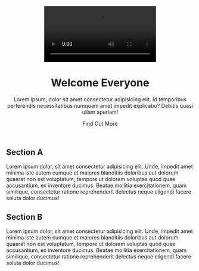 <header class="v-header container">
    <div class="fullscreen-video-wrap">
      <!--  https://www.videvo.net/video/typing-on-computer-white-bg/4475/ -->
      <!-- DO NOT USE THIS VIDEO, I JUST NEEDED A HOSTED VIDEO FOR THIS CODEPEN> USE THE ONE ABOVE -->
      <video src="https://production.cdmycdn.com/assets/marketing-pages/intensives/bws/coding-scenes-9a2031e8142b40bdb5d936d5eef33dfa.mp4" autoplay="" loop="">
    </video>
    </div>
    <div class="header-overlay"></div>
    <div class="header-content text-md-center">
      <h1>Welcome Everyone</h1>
      <p>Lorem ipsum, dolor sit amet consectetur adipisicing elit. Id temporibus perferendis necessitatibus numquam amet impedit explicabo? Debitis quasi ullam aperiam!</p>
      <a class="btn">Find Out More</a>
    </div>
  </header>

  <section class="section section-a">
    <div class="container">
      <h2>Section A</h2>
      <p>Lorem ipsum dolor, sit amet consectetur adipisicing elit. Unde, impedit amet minima iste autem cumque et maiores blanditiis doloribus aut dolorum quaerat non est voluptatum, tempore ut dolorem voluptas quod quae accusantium, ex inventore ducimus. Beatae mollitia exercitationem, quam similique, consectetur ratione reprehenderit delectus neque eligendi facere soluta dolor ducimus!</p>
    </div>
  </section>

  <section class="section section-b">
    <div class="container">
      <h2>Section B</h2>
      <p>Lorem ipsum dolor, sit amet consectetur adipisicing elit. Unde, impedit amet minima iste autem cumque et maiores blanditiis doloribus aut dolorum quaerat non est voluptatum, tempore ut dolorem voluptas quod quae accusantium, ex inventore ducimus. Beatae mollitia exercitationem, quam similique, consectetur ratione reprehenderit delectus neque eligendi facere soluta dolor ducimus!</p>
    </div>
  </section>
